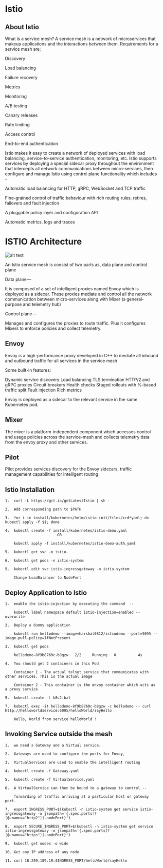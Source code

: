 # Istio

##  About Istio

What is a service mesh? A service mesh is a network of microservices that makeup applications and the interactions between them. 
Requirements for a service mesh are;

  Discovery
  
  Load balancing
  
  Failure recovery
  
  Metrics
  
  Monitoring
  
  A/B testing
  
  Canary releases
  
  Rate limiting
  
  Access control
  
  End-to-end authentication

Istio makes it easy to create a network of deployed services with load balancing, service-to-service authentication, monitoring, etc. 
Istio supports services by deploying a special sidecar proxy throughout the environment that intercepts all network communications 
between micro-services, then configure and manage Istio using control plane functionality which includes -

Automatic load balancing for HTTP, gRPC, WebSocket and TCP traffic

Fine-grained control of traffic behaviour with rich routing rules, retires, failovers and fault injection

A pluggable policy layer and configuration API 

Automatic metrics, logs and traces


# ISTIO Architecture

![alt text](https://cdn-images-1.medium.com/max/1000/1*Il6GOrXIkfzrkRKtOC-bSA.png)

An Istio service mesh is consist of two parts as, data plane and control plane

Data plane — 

It is composed of a set of intelligent proxies named Envoy which is deployed as a sidecar. 
These proxies mediate and control all the network communication between micro-services along with Mixer (a general-purpose and telemetry hub)

Control plane — 

Manages and configures the proxies to route traffic. 
Plus it configures Mixers to enforce policies and collect telemetry.

## Envoy

Envoy is a high-performance proxy developed in C++ to mediate all inbound and outbound traffic for all services in the service mesh

Some built-in features:

Dynamic service discovery
Load balancing
TLS termination
HTTP/2 and gRPC proxies
Circuit breakers
Health checks
Staged rollouts with %-based traffic split
Fault injection
Rich metrics

Envoy is deployed as a sidecar to the relevant service in the same Kubernetes pod. 


##  Mixer

The mixer is a platform-independent component which accesses control and usage policies across the service-mesh and collects telemetry data from the envoy proxy and other services. 

##  Pilot

Pilot provides services discovery for the Envoy sidecars, traffic management capabilities for intelligent routing


##  Istio Installation

    1.  curl -L https://git.io/getLatestIstio | sh -
    
    2.  Add corresponding path to $PATH
    
    3.  for i in install/kubernetes/helm/istio-init/files/crd*yaml; do kubectl apply -f $i; done

    4.  kubectl create -f install/kubernetes/istio-demo.yaml
                            OR
        
        kubectl apply -f install/kubernetes/istio-demo-auth.yaml

    5.  kubectl get svc -n istio-
    
    6.  kubectl get pods -n istio-system
    
    5.  kubectl edit svc istio-ingressgateway -n istio-system 
    
        Change LoadBalancer to NodePort
    
##  Deploy Application to Istio

    1.  enable the istio-injection by executing the command  -- 
    
        kubectl label namespace default istio-injection=enabled --overwrite
        
    2.  Deploy a dummy application
    
        kubectl run hellodemo --image=harshal0812/istiodemo --port=9095 --image-pull-policy=IfNotPresent
        
    3.  kubectl get pods
        
        hellodemo-8f9b8769c-b8gzw   2/2     Running   0          4s
        
    4.  You should get 2 containers in this Pod 
    
        Container 1 - The actual telnet service that communicates with other services. This is the actual image
        
        Container 2 - This container is the envoy container which acts as a proxy service 
        
    5.  kubectl create -f k8s2.bal
    
    7.  kubectl exec -it hellodemo-8f9b8769c-b8gzw -c hellodemo -- curl http://helloworldservice:9095/helloWorld/sayHello

        Hello, World from service helloWorld !


## Invoking Service outside the mesh 

    1.  we need a Gateway and a Virtual service.
    
    2.  Gateways are used to configure the ports for Envoy,
    
    3.  VirtualServices are used to enable the intelligent routing 
    
    4.  kubectl create -f Gateway.yaml

    5.  kubectl create -f VirtualService.yaml

    6.  A VirtualService can then be bound to a gateway to control --
        
        forwarding of traffic arriving at a particular host or gateway port. 
        
    7.  export INGRESS_PORT=$(kubectl -n istio-system get service istio-ingressgateway -o jsonpath='{.spec.ports[?(@.name=="http2")].nodePort}')
    
    8.  export SECURE_INGRESS_PORT=$(kubectl -n istio-system get service istio-ingressgateway -o jsonpath='{.spec.ports[?(@.name=="https")].nodePort}')
    
    9.  kubectl get nodes -o wide

    10. Get any IP address of any node
    
    11. curl 18.209.109.19:$INGRESS_PORT/helloWorld/sayHello


    
    



    

